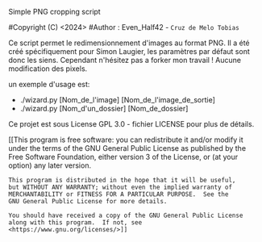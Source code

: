 Simple PNG cropping script

#Copyright (C) <2024>  <Tobias Cruz de Melo>
#Author : Even_Half42 - `Cruz de Melo Tobias`

Ce script permet le redimensionnement d'images au format PNG.
Il a été créé spécifiquement pour Simon Laugier, les paramètres par défaut sont donc les siens.
Cependant n'hésitez pas a forker mon travail !
Aucune modification des pixels.

un exemple d'usage est:
-  ./wizard.py [Nom_de_l'image] [Nom_de_l'image_de_sortie]
-  ./wizard.py [Nom_d'un_dossier] [Nom_de_dossier]

Ce projet est sous License GPL 3.0 - fichier LICENSE pour plus de détails.


[[This program is free software: you can redistribute it and/or modify
    it under the terms of the GNU General Public License as published by
    the Free Software Foundation, either version 3 of the License, or
    (at your option) any later version.

    This program is distributed in the hope that it will be useful,
    but WITHOUT ANY WARRANTY; without even the implied warranty of
    MERCHANTABILITY or FITNESS FOR A PARTICULAR PURPOSE.  See the
    GNU General Public License for more details.

    You should have received a copy of the GNU General Public License
    along with this program.  If not, see <https://www.gnu.org/licenses/>]]
